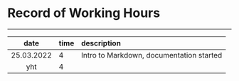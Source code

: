 # Record of Working Hours
---
| date          | time | description                |
| :----:        |:-----| :-----                     |
| 25.03.2022    | 4    | Intro to Markdown, documentation started |
| yht           | 4   | | 